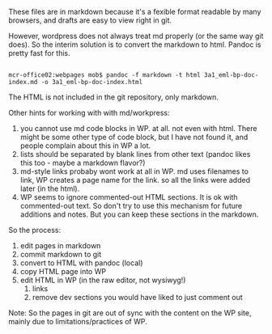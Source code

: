 These files are in markdown because it's a fexible format readable by many browsers, and drafts are easy to view right in git.

However, wordpress does not always treat md properly (or the same way git does). So the interim solution is to convert the markdown to html.  Pandoc is pretty fast for this.

<code>
mcr-office02:webpages mob$ pandoc -f markdown -t html 3a1_eml-bp-doc-index.md -o 3a1_eml-bp-doc-index.html
</code>

The HTML is not included in the git repository, only markdown.

Other hints for working with with md/workpress:
1. you cannot use md code blocks in WP. at all. not even with html. There might be some other type of code block, but I have not found it, and people complain about this in WP a lot.
1. lists should be separated by blank lines from other text (pandoc likes this too - maybe a markdown flavor?)
1. md-style links probaby wont work at all in WP. md uses filenames to link, WP creates a page name for the link. so all the links were added later (in the html).
1. WP seems to ignore commented-out HTML sections. It is ok with commented-out text. So don't try to use this mechanism for future additions and notes. But you can keep these sections in the markdown.

So the process:
1. edit pages in markdown
1. commit markdown to git
1. convert to HTML with pandoc (local)
1. copy HTML page into WP
1. edit HTML in WP (in the raw editor, not wysiwyg!)
    1. links
    1. remove dev sections you would have liked to just comment out
  
Note: So the pages in git are out of sync with the content on the WP site, mainly due to limitations/practices of WP. 




